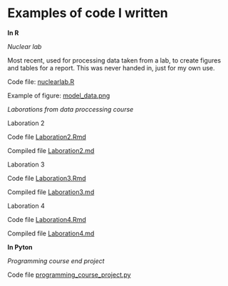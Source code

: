 # Examples of code I written

**In R**

*Nuclear lab* 

Most recent, used for processing data taken from a lab, to create figures and tables for a report. This was never handed in, just for my own use. 

Code file: [nuclearlab.R](nuclearlab.R)

Example of figure: [model_data.png](model_data.png)

*Laborations from data proccessing course*

Laboration 2

Code file [Laboration2.Rmd](Laboration2.Rmd)

Compiled file [Laboration2.md](Laboration2.md)

Laboration 3

Code file [Laboration3.Rmd](Laboration3.Rmd)

Compiled file [Laboration3.md](Laboration3.md)

Laboration 4

Code file [Laboration4.Rmd](Laboration4.Rmd)

Compiled file [Laboration4.md](Laboration4.md)

**In Pyton**

*Programming course end project*

Code file [programming_course_project.py](programming_course_project.py)
